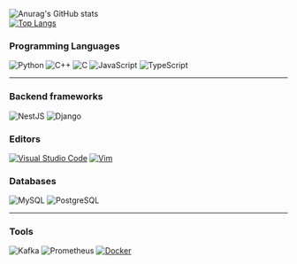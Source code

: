 ![Anurag's GitHub stats](https://github-readme-stats.vercel.app/api?username=anastabiti&show_icons=true&theme=dark)  
[![Top Langs](https://github-readme-stats.vercel.app/api/top-langs/?username=anastabiti&layout=donut-vertical)](https://github.com/anastabiti/github-readme-stats)

### **Programming Languages**  
![Python](https://img.shields.io/badge/Code-Python-informational?style=flat&logo=python&logoColor=white&color=6aa6f8) ![C++](https://img.shields.io/badge/-C++-blue?logo=cplusplus) ![C](https://img.shields.io/badge/-C-grey?logo=c) ![JavaScript](https://img.shields.io/badge/-JavaScript-yellow?logo=javascript) ![TypeScript](https://img.shields.io/badge/-TypeScript-blue?logo=typescript) 

---
### **Backend frameworks**  
![NestJS](https://img.shields.io/badge/-NestJS-red?logo=nestjs) ![Django](https://img.shields.io/badge/-django-green?logo=django)

### **Editors**  
[![Visual Studio Code](https://custom-icon-badges.demolab.com/badge/Visual%20Studio%20Code-0078d7.svg?logo=vsc&logoColor=white)](#)  [![Vim](https://img.shields.io/badge/Vim-%2311AB00.svg?logo=vim&logoColor=white)](#)  
### **Databases**  
![MySQL](https://img.shields.io/badge/-MySQL-orange?logo=mysql&logoColor=white) ![PostgreSQL](https://img.shields.io/badge/-PostgreSQL-blue?logo=postgresql&logoColor=white)

---

### **Tools**  
![Kafka](https://img.shields.io/badge/-grafana-black?logo=grafana&logoColor=white) ![Prometheus](https://img.shields.io/badge/-Prometheus-orange?logo=prometheus&logoColor=white) [![Docker](https://img.shields.io/badge/Docker-2496ED?logo=docker&logoColor=fff)](#)
